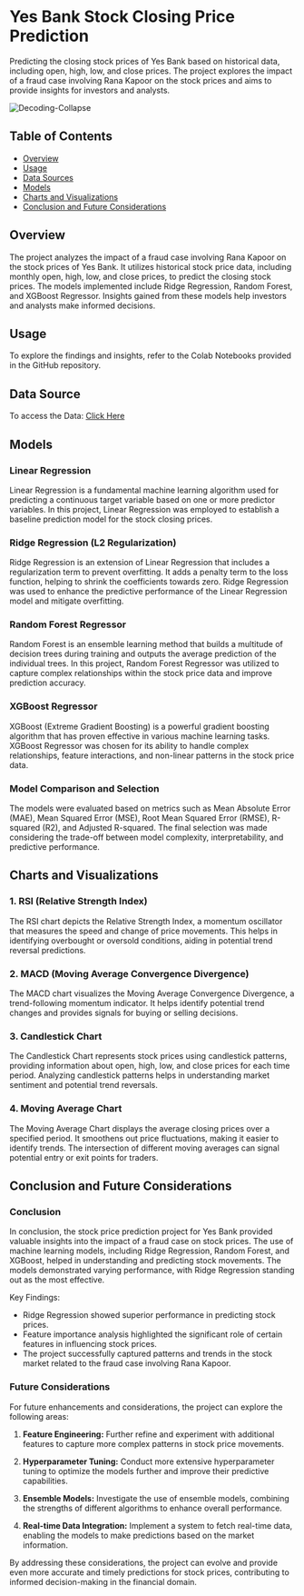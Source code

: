 # Yes Bank Stock Closing Price Prediction

Predicting the closing stock prices of Yes Bank based on historical data, including open, high, low, and close prices. The project explores the impact of a fraud case involving Rana Kapoor on the stock prices and aims to provide insights for investors and analysts.

![Decoding-Collapse](https://github.com/jay-p007/Yes-Bank-Stock-Closing-Price-Prediction-Capstone-Regression-Project/assets/154582415/fdaec078-3ebe-4160-812d-e1860979e3bd)

## Table of Contents

- [Overview](#overview)
- [Usage](#usage)
- [Data Sources](#data-sources)
- [Models](#models)
- [Charts and Visualizations](#charts-and-visualizations)
- [Conclusion and Future Considerations](#Conclusion-and-Future-Considerations)

## Overview

The project analyzes the impact of a fraud case involving Rana Kapoor on the stock prices of Yes Bank. It utilizes historical stock price data, including monthly open, high, low, and close prices, to predict the closing stock prices. The models implemented include Ridge Regression, Random Forest, and XGBoost Regressor. Insights gained from these models help investors and analysts make informed decisions.

## Usage 
To explore the findings and insights, refer to the Colab Notebooks provided in the GitHub repository.

## Data Source
To access the Data: [Click Here](https://drive.google.com/file/d/1qE-lEu9VDFTQ26ivGoBpg4Ztoe1sek7f/view)

## Models

### Linear Regression

Linear Regression is a fundamental machine learning algorithm used for predicting a continuous target variable based on one or more predictor variables. In this project, Linear Regression was employed to establish a baseline prediction model for the stock closing prices.

### Ridge Regression (L2 Regularization)

Ridge Regression is an extension of Linear Regression that includes a regularization term to prevent overfitting. It adds a penalty term to the loss function, helping to shrink the coefficients towards zero. Ridge Regression was used to enhance the predictive performance of the Linear Regression model and mitigate overfitting.

### Random Forest Regressor

Random Forest is an ensemble learning method that builds a multitude of decision trees during training and outputs the average prediction of the individual trees. In this project, Random Forest Regressor was utilized to capture complex relationships within the stock price data and improve prediction accuracy.

### XGBoost Regressor

XGBoost (Extreme Gradient Boosting) is a powerful gradient boosting algorithm that has proven effective in various machine learning tasks. XGBoost Regressor was chosen for its ability to handle complex relationships, feature interactions, and non-linear patterns in the stock price data.

### Model Comparison and Selection

The models were evaluated based on metrics such as Mean Absolute Error (MAE), Mean Squared Error (MSE), Root Mean Squared Error (RMSE), R-squared (R2), and Adjusted R-squared. The final selection was made considering the trade-off between model complexity, interpretability, and predictive performance.

## Charts and Visualizations

### 1. RSI (Relative Strength Index)

The RSI chart depicts the Relative Strength Index, a momentum oscillator that measures the speed and change of price movements. This helps in identifying overbought or oversold conditions, aiding in potential trend reversal predictions.

### 2. MACD (Moving Average Convergence Divergence)

The MACD chart visualizes the Moving Average Convergence Divergence, a trend-following momentum indicator. It helps identify potential trend changes and provides signals for buying or selling decisions.

### 3. Candlestick Chart

The Candlestick Chart represents stock prices using candlestick patterns, providing information about open, high, low, and close prices for each time period. Analyzing candlestick patterns helps in understanding market sentiment and potential trend reversals.

### 4. Moving Average Chart

The Moving Average Chart displays the average closing prices over a specified period. It smoothens out price fluctuations, making it easier to identify trends. The intersection of different moving averages can signal potential entry or exit points for traders.

## Conclusion and Future Considerations

### Conclusion

In conclusion, the stock price prediction project for Yes Bank provided valuable insights into the impact of a fraud case on stock prices. The use of machine learning models, including Ridge Regression, Random Forest, and XGBoost, helped in understanding and predicting stock movements. The models demonstrated varying performance, with Ridge Regression standing out as the most effective.

Key Findings:
- Ridge Regression showed superior performance in predicting stock prices.
- Feature importance analysis highlighted the significant role of certain features in influencing stock prices.
- The project successfully captured patterns and trends in the stock market related to the fraud case involving Rana Kapoor.

### Future Considerations

For future enhancements and considerations, the project can explore the following areas:

1. **Feature Engineering:**
   Further refine and experiment with additional features to capture more complex patterns in stock price movements.

2. **Hyperparameter Tuning:**
   Conduct more extensive hyperparameter tuning to optimize the models further and improve their predictive capabilities.

3. **Ensemble Models:**
   Investigate the use of ensemble models, combining the strengths of different algorithms to enhance overall performance.

4. **Real-time Data Integration:**
   Implement a system to fetch real-time data, enabling the models to make predictions based on the market information.

By addressing these considerations, the project can evolve and provide even more accurate and timely predictions for stock prices, contributing to informed decision-making in the financial domain.
